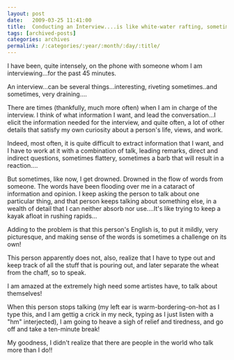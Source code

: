 ```yaml
---
layout: post
date:	2009-03-25 11:41:00
title:  Conducting an Interview....is like white-water rafting, sometimes
tags: [archived-posts]
categories: archives
permalink: /:categories/:year/:month/:day/:title/
---
```

I have been, quite intensely, on the phone with someone whom I am interviewing...for the past 45 minutes.

An interview...can be several things...interesting, riveting sometimes..and sometimes, very draining....

There are times (thankfully, much more often) when I am in charge of the interview. I think of what information I want, and lead the conversation...I elicit the information needed for the interview, and quite often, a lot of other details that satisfy my own curiosity about a person's life, views, and work.

Indeed, most often, it is quite difficult to extract information that I want, and I have to work at it with a combination of talk, leading remarks, direct and indirect questions, sometimes flattery, sometimes a barb that will result in a reaction....

But sometimes, like now, I get drowned. Drowned in the flow of words from someone. The words have been flooding over me in a cataract of information and opinion. I keep asking the person to talk about one particular thing, and that person keeps talking about something else, in a wealth of detail that I can neither absorb nor use....It's like trying to keep a kayak afloat in rushing rapids...

Adding to the problem is that this person's English is, to put it mildly, very picturesque, and making sense of the words is sometimes a challenge on its own!


This person apparently does not, also, realize that I have to type out and keep track of all the stuff that is pouring out, and later separate the wheat from the chaff, so to speak.

I am amazed at the extremely high need some artistes have, to talk about themselves!

When this person stops talking (my left ear is warm-bordering-on-hot as I type this, and I am gettig a crick in my neck, typing as I just listen with a "hm" interjected), I am going to heave a sigh of relief and tiredness, and go off and take a ten-minute break!

My goodness, I didn't realize that there are people in the world who talk more than I do!!

